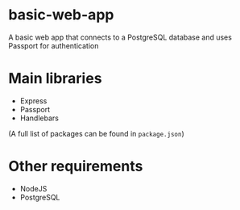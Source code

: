 # basic-web-app
A basic web app that connects to a PostgreSQL database and uses Passport for authentication

# Main libraries
- Express
- Passport
- Handlebars

(A full list of packages can be found in `package.json`)

# Other requirements
- NodeJS
- PostgreSQL
